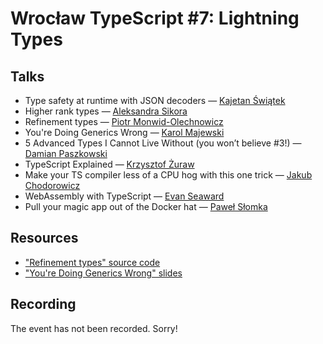 # Wrocław TypeScript #7: Lightning Types

## Talks

- Type safety at runtime with JSON decoders — [Kajetan Świątek](https://twitter.com/KajetanSw)
- Higher rank types — [Aleksandra Sikora](https://twitter.com/aleksandrasays)
- Refinement types — [Piotr Monwid-Olechnowicz](https://twitter.com/hasparus)
- You're Doing Generics Wrong — [Karol Majewski](https://twitter.com/karoljmajewski)
- 5 Advanced Types I Cannot Live Without (you won’t believe #3!) — [Damian Paszkowski](https://twitter.com/DamianPaszkowsk)
- TypeScript Explained — [Krzysztof Żuraw](https://github.com/krzysztofzuraw)
- Make your TS compiler less of a CPU hog with this one trick — [Jakub Chodorowicz](https://twitter.com/chodorowicz)
- WebAssembly with TypeScript — [Evan Seaward](https://twitter.com/seawardevan)
- Pull your magic app out of the Docker hat — [Paweł Słomka](https://twitter.com/pawel_slomka)

## Resources

- ["Refinement types" source code](https://github.com/hasparus/refinement-types-in-typescript)
- ["You're Doing Generics Wrong" slides](https://paper.dropbox.com/doc/present/4TnrZKSkOAfGHCQhj7jg0)

## Recording

The event has not been recorded. Sorry!
